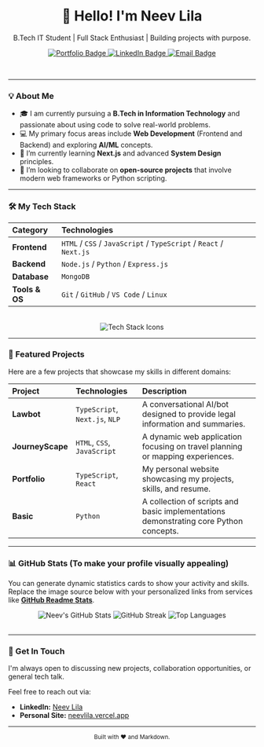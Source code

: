 <div align="center">
  
  <h1 align="center">👋 Hello! I'm Neev Lila </h1>
  <p align="center">B.Tech IT Student | Full Stack Enthusiast | Building projects with purpose.</p>

  <p align="center">
    <a href="https://neevlila.vercel.app" target="_blank">
      <img src="https://img.shields.io/badge/Portfolio-333333?style=for-the-badge&logo=vercel&logoColor=white" alt="Portfolio Badge"/>
    </a>
    <a href="https://www.linkedin.com/in/neev-lila-292b46301" target="_blank">
      <img src="https://img.shields.io/badge/LinkedIn-0077B5?style=for-the-badge&logo=linkedin&logoColor=white" alt="LinkedIn Badge"/>
    </a>
    <a href="mailto:your_email@example.com" target="_blank">
      <img src="https://img.shields.io/badge/Email-D14836?style=for-the-badge&logo=gmail&logoColor=white" alt="Email Badge"/>
    </a>
  </p>
  
  <br/>
</div>

---

### 💡 About Me

- 🎓 I am currently pursuing a **B.Tech in Information Technology** and passionate about using code to solve real-world problems.
- 💻 My primary focus areas include **Web Development** (Frontend and Backend) and exploring **AI/ML** concepts.
- 🌱 I’m currently learning **Next.js** and advanced **System Design** principles.
- 🤝 I’m looking to collaborate on **open-source projects** that involve modern web frameworks or Python scripting.

---

### 🛠️ My Tech Stack

| Category | Technologies |
| :--- | :--- |
| **Frontend** | `HTML` / `CSS` / `JavaScript` / `TypeScript` / `React` / `Next.js` |
| **Backend** | `Node.js` / `Python` / `Express.js` |
| **Database** | `MongoDB` |
| **Tools & OS** | `Git` / `GitHub` / `VS Code` / `Linux` |

<br>

<div align="center">
  <img src="https://skillicons.dev/icons?i=html,css,js,ts,react,nextjs,nodejs,python,mongodb,postgres,git,github,vscode,linux" alt="Tech Stack Icons" />
</div>

---

### 🌟 Featured Projects

Here are a few projects that showcase my skills in different domains:

| Project | Technologies | Description |
| :--- | :--- | :--- |
| **Lawbot** | `TypeScript`, `Next.js`, `NLP` | A conversational AI/bot designed to provide legal information and summaries. |
| **JourneyScape** | `HTML`, `CSS`, `JavaScript` | A dynamic web application focusing on travel planning or mapping experiences. |
| **Portfolio** | `TypeScript`, `React` | My personal website showcasing my projects, skills, and resume. |
| **Basic** | `Python` | A collection of scripts and basic implementations demonstrating core Python concepts. |

---

### 📊 GitHub Stats (To make your profile visually appealing)

You can generate dynamic statistics cards to show your activity and skills. Replace the image source below with your personalized links from services like **[GitHub Readme Stats](https://github.com/anuraghazra/github-readme-stats)**.

<div align="center">
  <img src="https://github-readme-stats.vercel.app/api?username=neevlila&show_icons=true&theme=buefy&hide_border=true&count_private=true" alt="Neev's GitHub Stats" />
  <img src="https://github-readme-streak-stats.herokuapp.com/?user=neevlila&theme=buefy&hide_border=true" alt="GitHub Streak" />
  <img src="https://github-readme-stats.vercel.app/api/top-langs/?username=neevlila&layout=compact&theme=buefy&hide_border=true" alt="Top Languages" />
</div>

<br>

---

### 📧 Get In Touch

I'm always open to discussing new projects, collaboration opportunities, or general tech talk.

Feel free to reach out via:

* **LinkedIn:** [Neev Lila](https://www.linkedin.com/in/neev-lila-292b46301)
* **Personal Site:** [neevlila.vercel.app](http://neevlila.vercel.app)

***

<div align="center">
  <small>Built with ❤️ and Markdown.</small>
</div>

